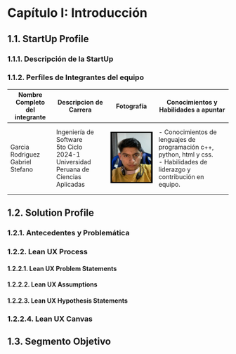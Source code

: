# Capítulo I: Introducción

## 1.1. StartUp Profile



### 1.1.1. Descripción de la StartUp




### 1.1.2. Perfiles de Integrantes del equipo

| Nombre Completo del integrante   | Descripcion de Carrera                                                                      | Fotografía                                    | Conocimientos y Habilidades a apuntar                                                                                                                                                                                                                                                     |
| -------------------------------- | ------------------------------------------------------------------------------------------- | --------------------------------------------- | ----------------------------------------------------------------------------------------------------------------------------------------------------------------------------------------------------------------------------------------------------------------------------------------- |
|     |      |      |                                                                                                  |
|      |  |  |                                                                                       |
| Garcia Rodriguez Gabriel Stefano | Ingeniería de Software<br> 5to Ciclo<br>2024-1<br>Universidad Peruana de Ciencias Aplicadas | ![Gabriel García](/assets/imgs/Gabriel.png)   | - Conocimientos de lenguajes de programación c++, python, html y css.<br>- Habilidades de liderazgo y contribución en equipo.                                                                                                                                                             |
|               |  |        |                                                                                        |
|            |  |   |  |

## 1.2. Solution Profile

### 1.2.1. Antecedentes y Problemática





### 1.2.2. Lean UX Process

#### 1.2.2.1. Lean UX Problem Statements



#### 1.2.2.2. Lean UX Assumptions



#### 1.2.2.3. Lean UX Hypothesis Statements


### 1.2.2.4. Lean UX Canvas

## 1.3. Segmento Objetivo